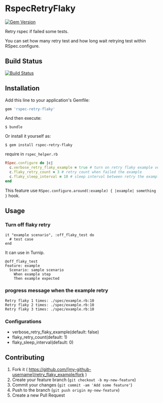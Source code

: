 # RspecRetryFlaky

[![Gem Version](https://badge.fury.io/rb/rspec-retry-flaky.svg)](http://badge.fury.io/rb/rspec-retry-flaky)

Retry rspec if failed some tests.

You can set how many retry test and how long wait retrying test within RSpec.configure.

## Build Status

[![Build Status](https://travis-ci.org/KazuCocoa/rspec-retry-flaky.svg?branch=master)](https://travis-ci.org/KazuCocoa/rspec-retry-flaky)

## Installation

Add this line to your application's Gemfile:

```ruby
gem 'rspec-retry-flaky'
```

And then execute:

    $ bundle

Or install it yourself as:

    $ gem install rspec-retry-flaky

require in ```rspec_helper.rb```

```ruby
RSpec.configure do |c|
  c.verbose_retry_flaky_example = true # turn on retry flaky example verbose
  c.flaky_retry_count = 3 # retry count when failed the example
  c.flaky_sleep_interval = 10 # sleep interval between retry the example
end
```

This feature use ```RSpec.configure.around(:example) { |example| something }``` hook.

## Usage

### Turn off flaky retry

```
it "example scenario", :off_flaky_test do
  # test case
end
```

It can use in Turnip.

```
@off_flaky_test
Feature: example
  Scenario: sample scenario
    When example step
    Then example expected
```

### progress message when the example retry

```
Retry flaky 1 times: ./spec/example.rb:10
Retry flaky 2 times: ./spec/example.rb:10
Retry flaky 3 times: ./spec/example.rb:10
```

### Configurations

- verbose_retry_flaky_example(default: false)
- flaky_retry_count(default: 1)
- flaky_sleep_interval(default: 0)

## Contributing

1. Fork it ( https://github.com/[my-github-username]/retry_flaky_example/fork )
2. Create your feature branch (`git checkout -b my-new-feature`)
3. Commit your changes (`git commit -am 'Add some feature'`)
4. Push to the branch (`git push origin my-new-feature`)
5. Create a new Pull Request
